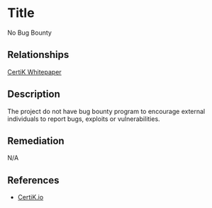 # Title 
No Bug Bounty

## Relationships 
[CertiK Whitepaper](https://certik.foundation/whitepaper)

## Description 
The project do not have bug bounty program to encourage external individuals to report bugs, exploits or vulnerabilities.

## Remediation
N/A

## References 
* [CertiK.io](https://certik.io)
